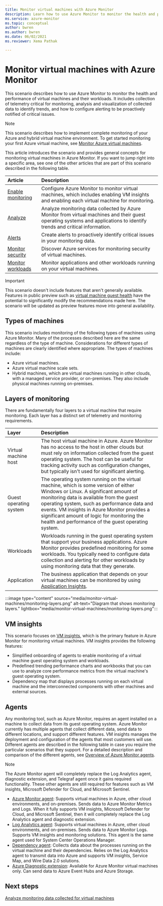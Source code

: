 ```yaml
---
title: Monitor virtual machines with Azure Monitor
description: Learn how to use Azure Monitor to monitor the health and performance of virtual machines and their workloads.
ms.service: azure-monitor
ms.topic: conceptual
author: bwren
ms.author: bwren
ms.date: 06/02/2021
ms.reviewer: Xema Pathak

---
```


# Monitor virtual machines with Azure Monitor
This scenario describes how to use Azure Monitor to monitor the health and performance of virtual machines and their workloads. It includes collection of telemetry critical for monitoring, analysis and visualization of collected data to identify trends, and how to configure alerting to be proactively notified of critical issues.

> [!NOTE]
> This scenario describes how to implement complete monitoring of your Azure and hybrid virtual machine environment. To get started monitoring your first Azure virtual machine, see [Monitor Azure virtual machines](../../virtual-machines/monitor-vm.md). 

This article introduces the scenario and provides general concepts for monitoring virtual machines in Azure Monitor. If you want to jump right into a specific area, see one of the other articles that are part of this scenario described in the following table.

| Article | Description |
|:---|:---|
| [Enable monitoring](monitor-virtual-machine-configure.md) | Configure Azure Monitor to monitor virtual machines, which includes enabling VM insights and enabling each virtual machine for monitoring.  |
| [Analyze](monitor-virtual-machine-analyze.md) | Analyze monitoring data collected by Azure Monitor from virtual machines and their guest operating systems and applications to identify trends and critical information. |
| [Alerts](monitor-virtual-machine-alerts.md)   | Create alerts to proactively identify critical issues in your monitoring data. |
| [Monitor security](monitor-virtual-machine-security.md) | Discover Azure services for monitoring security of virtual machines. |
| [Monitor workloads](monitor-virtual-machine-workloads.md) | Monitor applications and other workloads running on your virtual machines. |

> [!IMPORTANT]
> This scenario doesn't include features that aren't generally available. Features in public preview such as [virtual machine guest health](vminsights-health-overview.md) have the potential to significantly modify the recommendations made here. The scenario will be updated as preview features move into general availability.

## Types of machines
This scenario includes monitoring of the following types of machines using Azure Monitor. Many of the processes described here are the same regardless of the type of machine. Considerations for different types of machines are clearly identified where appropriate. The types of machines include: 

- Azure virtual machines.
- Azure virtual machine scale sets.
- Hybrid machines, which are virtual machines running in other clouds, with a managed service provider, or on-premises. They also include physical machines running on-premises.

## Layers of monitoring
There are fundamentally four layers to a virtual machine that require monitoring. Each layer has a distinct set of telemetry and monitoring requirements. 

| Layer | Description |
|:---|:---|
| Virtual machine host | The host virtual machine in Azure. Azure Monitor has no access to the host in other clouds but must rely on information collected from the guest operating system. The host can be useful for tracking activity such as configuration changes, but typically isn't used for significant alerting. |
| Guest operating system | The operating system running on the virtual machine, which is some version of either Windows or Linux. A significant amount of monitoring data is available from the guest operating system, such as performance data and events. VM insights in Azure Monitor provides a significant amount of logic for monitoring the health and performance of the guest operating system. |
| Workloads | Workloads running in the guest operating system that support your business applications. Azure Monitor provides predefined monitoring for some workloads. You typically need to configure data collection and alerting for other workloads by using monitoring data that they generate. |
| Application | The business application that depends on your virtual machines can be monitored by using [Application Insights](../app/app-insights-overview.md). 

:::image type="content" source="media/monitor-virtual-machines/monitoring-layers.png" alt-text="Diagram that shows monitoring layers." lightbox="media/monitor-virtual-machines/monitoring-layers.png":::

## VM insights
This scenario focuses on [VM insights](../vm/vminsights-overview.md), which is the primary feature in Azure Monitor for monitoring virtual machines. VM insights provides the following features:

- Simplified onboarding of agents to enable monitoring of a virtual machine guest operating system and workloads. 
- Predefined trending performance charts and workbooks that you can use to analyze core performance metrics from the virtual machine's guest operating system.
- Dependency map that displays processes running on each virtual machine and the interconnected components with other machines and external sources.

## Agents
Any monitoring tool, such as Azure Monitor, requires an agent installed on a machine to collect data from its guest operating system. Azure Monitor currently has multiple agents that collect different data, send data to different locations, and support different features. VM insights manages the deployment and configuration of the agents that most customers will use. Different agents are described in the following table in case you require the particular scenarios that they support. For a detailed description and comparison of the different agents, see [Overview of Azure Monitor agents](../agents/agents-overview.md).

> [!NOTE]
> The Azure Monitor agent will completely replace the Log Analytics agent, diagnostic extension, and Telegraf agent once it gains required functionality. These other agents are still required for features such as VM insights, Microsoft Defender for Cloud, and Microsoft Sentinel.

- [Azure Monitor agent](../agents/agents-overview.md#azure-monitor-agent): Supports virtual machines in Azure, other cloud environments, and on-premises. Sends data to Azure Monitor Metrics and Logs. When it fully supports VM insights, Microsoft Defender for Cloud, and Microsoft Sentinel, then it will completely replace the Log Analytics agent and diagnostic extension.
- [Log Analytics agent](../agents/agents-overview.md#log-analytics-agent): Supports virtual machines in Azure, other cloud environments, and on-premises. Sends data to Azure Monitor Logs. Supports VM insights and monitoring solutions. This agent is the same agent used for System Center Operations Manager.
- [Dependency agent](vminsights-dependency-agent-maintenance.md): Collects data about the processes running on the virtual machine and their dependencies. Relies on the Log Analytics agent to transmit data into Azure and supports VM insights, Service Map, and Wire Data 2.0 solutions.
- [Azure Diagnostic extension](../agents/agents-overview.md#azure-diagnostics-extension): Available for Azure Monitor virtual machines only. Can send data to Azure Event Hubs and Azure Storage.

## Next steps

[Analyze monitoring data collected for virtual machines](monitor-virtual-machine-analyze.md)

